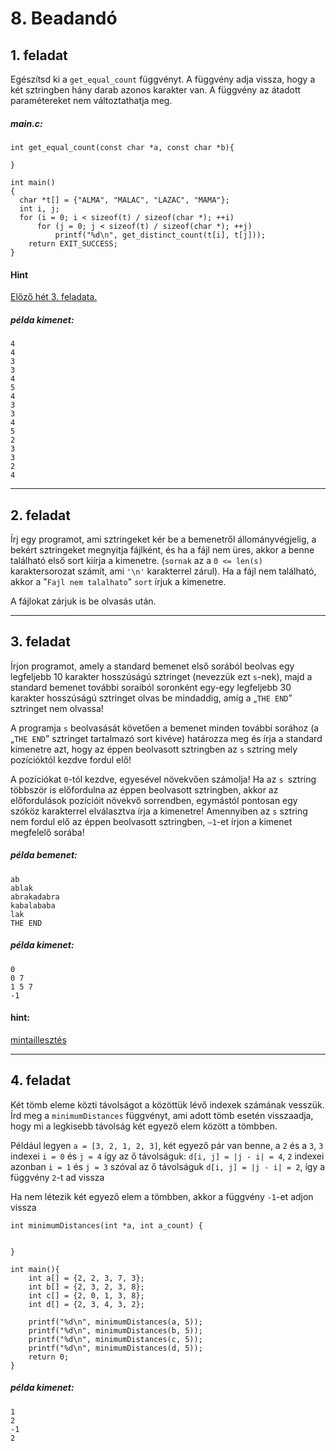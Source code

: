 
# 8. Beadandó

## 1. feladat
Egészítsd ki a `get_equal_count` függvényt. A függvény adja vissza, hogy a két
sztringben hány darab azonos karakter van. A függvény az átadott paramétereket
nem változtathatja meg.

##### main.c:
```
int get_equal_count(const char *a, const char *b){

}

int main()
{
  char *t[] = {"ALMA", "MALAC", "LAZAC", "MAMA"};
  int i, j;
  for (i = 0; i < sizeof(t) / sizeof(char *); ++i)
      for (j = 0; j < sizeof(t) / sizeof(char *); ++j)
          printf("%d\n", get_distinct_count(t[i], t[j]));
    return EXIT_SUCCESS;
}
```

#### Hint
[Előző hét 3. feladata.](https://github.com/VGeorgee/Prog1/tree/master/orai-anyag/8.%20het/hazifeladat-megoldasok#3-feladat)


##### példa kimenet:
```
4
4
3
3
4
5
4
3
3
4
5
2
3
3
2
4
```

---

## 2. feladat 
Írj egy programot, ami sztringeket kér be a bemenetről állományvégjelig,
a bekért sztringeket megnyitja fájlként, és ha a fájl nem üres,
akkor a benne található első sort kiírja a kimenetre.
(`sornak` az a `0 <= len(s)` karaktersorozat számít, ami `'\n'` karakterrel zárul).
Ha a fájl nem található, akkor a "`Fajl nem talalhato`" `sort` írjuk a kimenetre.

A fájlokat zárjuk is be olvasás után.

---

## 3. feladat
Írjon programot, amely a standard bemenet első sorából beolvas egy legfeljebb 
10 karakter hosszúságú sztringet (nevezzük ezt `s`-nek), majd a standard bemenet
 további soraiból soronként egy-egy legfeljebb 30 karakter hosszúságú sztringet 
 olvas be mindaddig, amíg a „`THE END`” sztringet nem olvassa!

A programja `s` beolvasását követően a bemenet minden további sorához 
(a „`THE END`” sztringet tartalmazó sort kivéve) határozza meg és írja a 
standard kimenetre azt, hogy az éppen beolvasott sztringben az `s` sztring
 mely pozícióktól kezdve fordul elő! 
 
 A pozíciókat `0`-tól kezdve, egyesével
  növekvően számolja! Ha az `s `sztring többször is előfordulna az éppen beolvasott
   sztringben, akkor az előfordulások pozícióit növekvő sorrendben, egymástól
    pontosan egy szóköz karakterrel elválasztva írja a kimenetre! 
    Amennyiben az `s` sztring nem fordul elő az éppen beolvasott sztringben, 
    `–1`-et írjon a kimenet megfelelő sorába!

##### példa bemenet:
```
ab
ablak
abrakadabra
kabalababa
lak
THE END
```

##### példa kimenet:
```
0
0 7
1 5 7
-1
```

#### hint:
[mintaillesztés](https://github.com/VGeorgee/Prog1/tree/master/orai-anyag/7.%20het#1-feladat)

---


## 4. feladat
Két tömb eleme közti távolságot a közöttük lévő indexek számának vesszük.
Írd meg a `minimumDistances` függvényt, ami adott tömb esetén visszaadja,
hogy mi a legkisebb távolság két egyező elem között a tömbben.

Például legyen `a = [3, 2, 1, 2, 3]`, két egyező pár van benne, 
a `2` és a `3`,  `3` indexei `i = 0` és `j = 4` így az ő távolságuk:
`d[i, j] = |j - i| = 4`,  `2` indexei azonban `i = 1` és `j = 3` szóval
az ő távolságuk `d[i, j] = |j - i| = 2`, így a függvény `2`-t ad vissza

Ha nem létezik két egyező elem a tömbben, akkor a függvény
`-1`-et adjon vissza
```
int minimumDistances(int *a, int a_count) {
    
    
}

int main(){
    int a[] = {2, 2, 3, 7, 3};
    int b[] = {2, 3, 2, 3, 8};
    int c[] = {2, 0, 1, 3, 8};
    int d[] = {2, 3, 4, 3, 2};
    
    printf("%d\n", minimumDistances(a, 5));
    printf("%d\n", minimumDistances(b, 5));
    printf("%d\n", minimumDistances(c, 5));
    printf("%d\n", minimumDistances(d, 5));
    return 0;
}
```

##### példa kimenet:
```
1
2
-1
2
```
